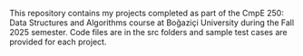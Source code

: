 This repository contains my projects completed as part of the CmpE 250: Data Structures and Algorithms course at Boğaziçi University during the Fall 2025 semester. 
Code files are in the src folders and sample test cases are provided for each project.
